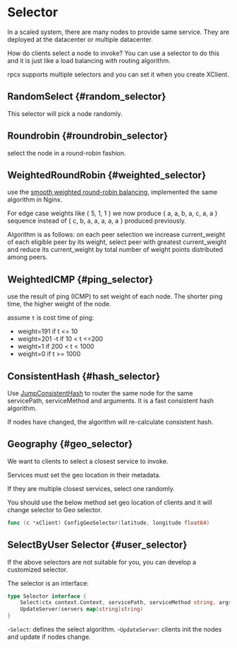 # Selector

In a scaled system, there are many nodes to provide same service. They are deployed at the datacenter or multiple datacenter.

How do clients select a node to invoke? You can use a selector to do this and it is just like a load balancing with routing algorithm.

rpcx supports multiple selectors and  you can set it when you create XClient.



## RandomSelect {#random_selector}

This selector will pick a node randomly.


## Roundrobin {#roundrobin_selector}

select the node in a round-robin fashion.

## WeightedRoundRobin {#weighted_selector}

use the [smooth weighted round-robin balancing](https://github.com/phusion/nginx/commit/27e94984486058d73157038f7950a0a36ecc6e35), implemented the same algorithm in Nginx.


For edge case weights like { 5, 1, 1 } we now produce { a, a, b, a, c, a, a }
sequence instead of { c, b, a, a, a, a, a } produced previously.

Algorithm is as follows: on each peer selection we increase current_weight
of each eligible peer by its weight, select peer with greatest current_weight
and reduce its current_weight by total number of weight points distributed
among peers.


## WeightedICMP {#ping_selector}
use the result of ping (ICMP) to set weight of each node. The shorter ping time, the higher weight of the node.

assume `t` is cost time of ping:

-  weight=191       if t <= 10
-  weight=201 -t    if 10 < t <=200
-  weight=1         if 200 < t < 1000
-  weight=0         if t >= 1000


## ConsistentHash {#hash_selector}

Use [JumpConsistentHash](https://arxiv.org/abs/1406.2294) to router the same node for the same servicePath, serviceMethod and arguments. It is a fast consistent hash algorithm.

If nodes have changed, the algorithm will re-calculate consistent hash.

## Geography {#geo_selector}

We want to clients to select a closest service to invoke.

Services must set the geo location in their metadata.

If they are multiple closest services, select one randomly.

You should use the below method set geo location of clients and it will change selector to Geo selector.

```go
func (c *xClient) ConfigGeoSelector(latitude, longitude float64)
```

## SelectByUser Selector {#user_selector}

If the above selectors are not suitable for you, you can develop a customized selector.

The selector is an interface:

```go
type Selector interface {
	Select(ctx context.Context, servicePath, serviceMethod string, args interface{}) string
	UpdateServer(servers map[string]string)
}
```


-`Select`: defines the select algorithm.
-`UpdateServer`: clients init the nodes and update if nodes change.
